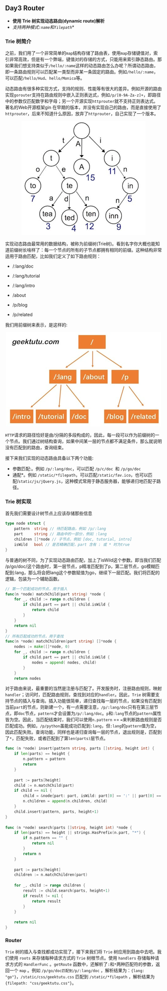 ## Day3 Router

- **使用 Trie 树实现动态路由(dynamic route)解析**
- **支持两种模式`:name`和*`filepath`**

### Trie 树简介
之前，我们用了一个非常简单的`map`结构存储了路由表，使用`map`存储键值对，索引非常高效，但是有一个弊端，键值对的存储的方式，只能用来索引静态路由。那如果我们想支持类似于`/hello/:name`这样的动态路由怎么办呢？所谓动态路由，即一条路由规则可以匹配某一类型而非某一条固定的路由。例如`/hello/:name`，可以匹配`/hello/Hud`、`hello/Monica`等。

动态路由有很多种实现方式，支持的规则、性能等有很大的差异。例如开源的路由实现`gorouter`支持在路由规则中嵌入正则表达式，例如`/p/[0-9A-Za-z]+`，即路径中的参数仅匹配数字和字母；另一个开源实现`httprouter`就不支持正则表达式。著名的Web开源框架gin 在早期的版本，并没有实现自己的路由，而是直接使用了`httprouter`，后来不知道什么原因，放弃了`httprouter`，自己实现了一个版本。

<div align=center><img src="pics/trie_eg.jpg" alt=""/></div>
    
实现动态路由最常用的数据结构，被称为前缀树(Trie树)。看到名字你大概也能知道前缀树长啥样了：每一个节点的所有的子节点都拥有相同的前缀。这种结构非常适用于路由匹配，比如我们定义了如下路由规则：

- /:lang/doc

- /:lang/tutorial

- /:lang/intro

- /about

- /p/blog

- /p/related

我们用前缀树来表示，是这样的:

<div align=center><img src="pics/trie_router.jpg" alt=""/></div>

`HTTP`请求的路径恰好是由/分隔的多段构成的，因此，每一段可以作为前缀树的一个节点。我们通过树结构查询，如果中间某一层的节点都不满足条件，那么就说明没有匹配到的路由，查询结束。

接下来我们实现的动态路由具备以下两个功能:

- 参数匹配:。例如 `/p/:lang/doc`，可以匹配 `/p/c/doc `和 `/p/go/doc`
- 通配*。例如 `/static/*filepath`，可以匹配`/static/fav.ico`，也可以匹配/`static/js/jQuery.js`，这种模式常用于静态服务器，能够递归地匹配子路径。

### Trie 树实现

首先我们需要设计树节点上应该存储那些信息

```go
type node struct {
	pattern  string // 待匹配路由，例如 /p/:lang
	part     string // 路由中的一部分，例如 :lang
	children []*node // 子节点，例如 [doc, tutorial, intro]
	isWild   bool // 是否精确匹配，part 含有 : 或 * 时为true
}
```
与普通的树不同，为了实现动态路由匹配，加上了isWild这个参数。即当我们匹配 /p/go/doc/这个路由时，第一层节点，p精准匹配到了p，第二层节点，go模糊匹配到:lang，那么将会把lang这个参数赋值为go，继续下一层匹配。我们将匹配的逻辑，包装为一个辅助函数。

```go
// 第一个匹配成功的节点，用于插入
func(n *node) matchChild(part string) *node {
	for _, child := range n.children {
		if child.part == part || child.isWild {
			return child
		}
	}
	return nil
}
// 所有匹配成功的节点，用于查找
func(n *node) matchChildren(part string) []*node {
	nodes := make([]*node, 0)
	for _, child := range n.children {
		if child.part == part || child.isWild {
			nodes = append( nodes, child)
		}
	}
	return nodes
```

对于路由来说，最重要的当然是注册与匹配了。开发服务时，注册路由规则，映射`handler`；访问时，匹配路由规则，查找到对应的`handler`。因此，`Trie` 树需要支持节点的插入与查询。插入功能很简单，递归查找每一层的节点，如果没有匹配到当前`part`的节点，则新建一个，有一点需要注意，`/p/:lang/doc`只有在第三层节点，即`doc`节点，`pattern`才会设置为`/p/:lang/doc`。`p`和`:lang`节点的`pattern`属性皆为空。因此，当匹配结束时，我们可以使用`n.pattern` == `=`来判断路由规则是否匹配成功。例如，`/p/python`虽能成功匹配到`:lang`，但`:lang`的`pattern`值为空，因此匹配失败。查询功能，同样也是递归查询每一层的节点，退出规则是，匹配到了`*`，匹配失败，或者匹配到了第`len(parts)`层节点。

```go
func (n *node) insert(pattern string, parts []string, height int) {
	if len(parts) == height {
		n.pattern = pattern
		return
	}

	part := parts[height]
	child := n.matchChild(part)
	if child == nil {
		child = &node{part: part, isWild: part[0] == ':' || part[0] == '*'}
		n.children = append(n.children, child)
	}
	child.insert(pattern, parts, height+1)
}

func (n *node) search(parts []string, height int) *node {
	if len(parts) == height || strings.HasPrefix(n.part, "*") {
		if n.pattern == "" {
			return nil
		}
		return n
	}

	part := parts[height]
	children := n.matchChildren(part)

	for _, child := range children {
		result := child.search(parts, height+1)
		if result != nil {
			return result
		}
	}

	return nil
}
```

### Router
`Trie` 树的插入与查找都成功实现了，接下来我们将 `Trie` 树应用到路由中去吧。我们使用 `roots` 来存储每种请求方式的 `Trie` 树根节点。使用 `handlers` 存储每种请求方式的 `HandlerFunc` 。`getRoute` 函数中，还解析了`:`和`*`两种匹配符的参数，返回一个 `map` 。例如 `/p/go/doc匹配到/p/:lang/doc` ，解析结果为：`{lang: "go"}`，`/static/css/geektutu.css` 匹配到 `/static/*filepath` ，解析结果为`{filepath: "css/geektutu.css"}`。


